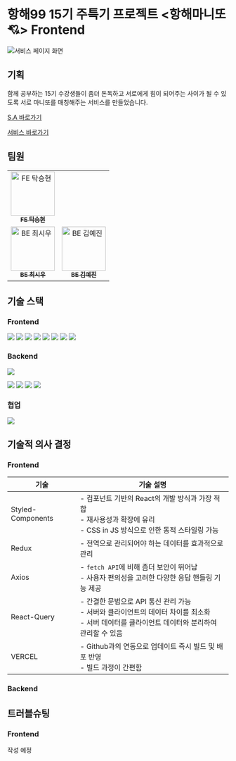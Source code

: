 # 항해99 15기 주특기 프로젝트 <항해마니또💘> Frontend

![서비스 페이지 화면](./README/img-page.PNG)

## 기획
함께 공부하는 15기 수강생들이 좀더 돈독하고 서로에게 힘이 되어주는 사이가 될 수 있도록 서로 마니또를 매칭해주는 서비스를 만들었습니다.

[S.A 바로가기](https://abounding-crow-bb3.notion.site/8-S-A-a41f692e43364af3843940a84d7a72fd?pvs=4)

[서비스 바로가기](https://front-end-pi-eight.vercel.app/)

## 팀원
<table>
  <tbody>
    <tr>
      <td align="center"><a href="https://github.com/makepin2r"><img src="https://avatars.githubusercontent.com/u/39889583?v=4" width="100px;" alt="FE 탁승현"/><br /><sub><b>FE  탁승현</b></sub></a><br /></td>
     <tr/>
      <td align="center"><a href="https://github.com/siwoo1224"><img src="https://avatars.githubusercontent.com/u/96398475?v=4" width="100px;" alt="BE 최시우"/><br /><sub><b>BE 최시우</b></sub></a><br /></td>
      <td align="center"><a href="https://github.com/dpwls8364"><img src="https://avatars.githubusercontent.com/u/65941341?v=4" width="100px;" alt="BE 김예진"/><br /><sub><b>BE 김예진</b></sub></a><br /></td>
    </tr>
  </tbody>
</table>


## 기술 스택

### Frontend
<img src="https://img.shields.io/badge/react-61DAFB?style=for-the-badge&logo=react&logoColor=black">
<img src="https://img.shields.io/badge/javascript-F7DF1E?style=for-the-badge&logo=javascript&logoColor=black">
<img src="https://img.shields.io/badge/styled components-DB7093?style=for-the-badge&logo=styled-components&logoColor=white"/>
<img src="https://img.shields.io/badge/REDUX-764ABC?style=for-the-badge&logo=redux&logoColor=white">
<img src="https://img.shields.io/badge/Axios-5A29E4?style=for-the-badge&logo=axios&logoColor=white">
<img src="https://img.shields.io/badge/ReactQuery-FF4154?style=for-the-badge&logo=reactquery&logoColor=white">
<img src="https://img.shields.io/badge/ReactRouter-CA4245?style=for-the-badge&logo=reactrouter&logoColor=white">
<img src="https://img.shields.io/badge/Vercel-000000?style=for-the-badge&logo=Vercel&logoColor=white"/>


### Backend
<img src="https://img.shields.io/badge/springboot-6DB33F?style=for-the-badge&logo=springboot&logoColor=white">

<img src="https://img.shields.io/badge/AmazonAWS-FF9900?style=for-the-badge&logo=amazonaws&logoColor=white"> <img src="https://img.shields.io/badge/AmazonS3-569A31?style=for-the-badge&logo=amazons3&logoColor=white"> <img src="https://img.shields.io/badge/AmazonEC2-FF9900?style=for-the-badge&logo=amazonec2&logoColor=white"> <img src="https://img.shields.io/badge/AmazonRDS-527FFF?style=for-the-badge&logo=amazonrds&logoColor=white"> 

### 협업
<img src="https://img.shields.io/badge/GithubActions-2088FF?style=for-the-badge&logo=githubactions&logoColor=white">


## 기술적 의사 결정

### Frontend
|기술|기술 설명|
|------|---|
|Styled-Components|- 컴포넌트 기반의 React의 개발 방식과 가장 적합 <br> - 재사용성과 확장에 유리 <br>- CSS in JS 방식으로 인한 동적 스타일링 가능<br> |
|Redux|- 전역으로 관리되어야 하는 데이터를 효과적으로 관리<br>|
|Axios|- `fetch API`에 비해 좀더 보안이 뛰어남<br>- 사용자 편의성을 고려한 다양한 응답 핸들링 기능 제공|
|React-Query|- 간결한 문법으로 API 통신 관리 가능<br>- 서버와 클라이언트의 데이터 차이를 최소화<br>- 서버 데이터를 클라이언트 데이터와 분리하여 관리할 수 있음|
|VERCEL|- Github과의 연동으로 업데이트 즉시 빌드 및 배포 반영<br>- 빌드 과정이 간편함|

### Backend

## 트러블슈팅

### Frontend
작성 예정
